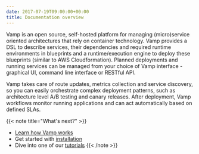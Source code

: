 ```yaml
---
date: 2017-07-19T09:00:00+00:00
title: Documentation overview
---
```


Vamp is an open source, self-hosted platform for managing (micro)service oriented architectures that rely on container
technology. Vamp provides a DSL to describe services, their dependencies and required runtime environments in blueprints
and a runtime/execution engine to deploy these blueprints (similar to AWS Cloudformation).
Planned deployments and running services can be managed from your choice of Vamp interface - graphical UI, command line
interface or RESTful API.

Vamp takes care of route updates, metrics collection and service discovery, so you can easily orchestrate complex
deployment patterns, such as architecture level A/B testing and canary releases.
After deployment, Vamp workflows monitor running applications and can act automatically based on defined SLAs.

{{< note title="What's next?" >}}

- [Learn how Vamp works](/documentation/how-vamp-works/architecture-and-components/)
- Get started with [installation](/documentation/installation/overview)
- Dive into one of our [tutorials](/documentation/tutorials/)
  {{< /note >}}
